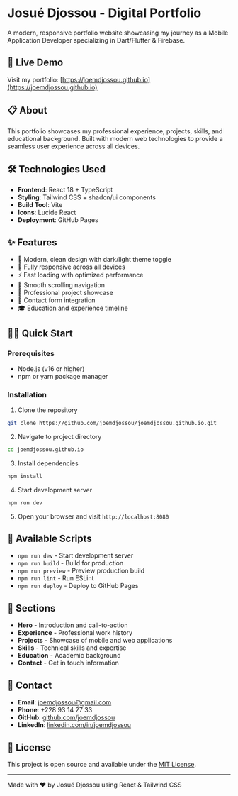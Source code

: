 # Josué Djossou - Digital Portfolio

A modern, responsive portfolio website showcasing my journey as a Mobile Application Developer specializing in Dart/Flutter & Firebase.

## 🚀 Live Demo

Visit my portfolio: [https://joemdjossou.github.io](https://joemdjossou.github.io)

## 📋 About

This portfolio showcases my professional experience, projects, skills, and educational background. Built with modern web technologies to provide a seamless user experience across all devices.

## 🛠️ Technologies Used

- **Frontend**: React 18 + TypeScript
- **Styling**: Tailwind CSS + shadcn/ui components
- **Build Tool**: Vite
- **Icons**: Lucide React
- **Deployment**: GitHub Pages

## ✨ Features

- 🎨 Modern, clean design with dark/light theme toggle
- 📱 Fully responsive across all devices
- ⚡ Fast loading with optimized performance
- 🎯 Smooth scrolling navigation
- 💼 Professional project showcase
- 📧 Contact form integration
- 🎓 Education and experience timeline

## 🏃‍♂️ Quick Start

### Prerequisites

- Node.js (v16 or higher)
- npm or yarn package manager

### Installation

1. Clone the repository

```bash
git clone https://github.com/joemdjossou/joemdjossou.github.io.git
```

2. Navigate to project directory

```bash
cd joemdjossou.github.io
```

3. Install dependencies

```bash
npm install
```

4. Start development server

```bash
npm run dev
```

5. Open your browser and visit `http://localhost:8080`

## 📝 Available Scripts

- `npm run dev` - Start development server
- `npm run build` - Build for production
- `npm run preview` - Preview production build
- `npm run lint` - Run ESLint
- `npm run deploy` - Deploy to GitHub Pages

## 🎯 Sections

- **Hero** - Introduction and call-to-action
- **Experience** - Professional work history
- **Projects** - Showcase of mobile and web applications
- **Skills** - Technical skills and expertise
- **Education** - Academic background
- **Contact** - Get in touch information

## 📧 Contact

- **Email**: joemdjossou@gmail.com
- **Phone**: +228 93 14 27 33
- **GitHub**: [github.com/joemdjossou](https://github.com/joemdjossou)
- **LinkedIn**: [linkedin.com/in/joemdjossou](https://linkedin.com/in/joemdjossou)

## 📄 License

This project is open source and available under the [MIT License](LICENSE).

---

Made with ❤️ by Josué Djossou using React & Tailwind CSS
